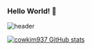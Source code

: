 ### Hello World! 👋

![header](https://capsule-render.vercel.app/api?type=wave&color=auto&height=300&section=header&text=Drift%20Brain&fontSize=90)

[![cowkim937 GitHub stats](https://github-readme-stats.vercel.app/api?username=cowkim937)](https://github.com/cowkim937/github-readme-stats)

<!--
**cowkim937/cowkim937** is a ✨ _special_ ✨ repository because its `README.md` (this file) appears on your GitHub profile.

Here are some ideas to get you started:

- 🔭 I’m currently working on ...
- 🌱 I’m currently learning ...
- 👯 I’m looking to collaborate on ...
- 🤔 I’m looking for help with ...
- 💬 Ask me about ...
- 📫 How to reach me: ...
- 😄 Pronouns: ...
- ⚡ Fun fact: ...
-->
